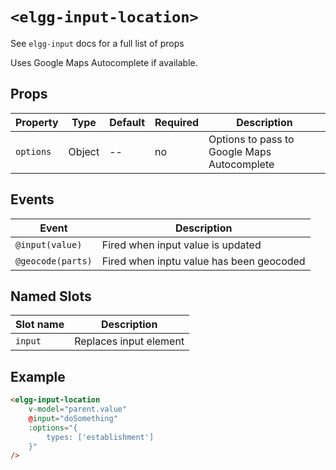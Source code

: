 # `<elgg-input-location>`

See `elgg-input` docs for a full list of props

Uses Google Maps Autocomplete if available.

## Props

|Property       |Type          |Default       |Required      |Description                                                    |
|---------------|--------------|--------------|--------------|---------------------------------------------------------------|
|`options`      |Object        |--            |no            | Options to pass to Google Maps Autocomplete                   |

## Events

|Event                         |Description                                                          |
|------------------------------|---------------------------------------------------------------------|
|`@input(value)`               |Fired when input value is updated                                    |
|`@geocode(parts)`             |Fired when inptu value has been geocoded                             |


## Named Slots

|Slot name                     |Description                                                          |
|------------------------------|---------------------------------------------------------------------|
|`input`                       |Replaces input element                                               |

## Example

```html
<elgg-input-location
    v-model="parent.value"
    @input="doSomething"
    :options="{
        types: ['establishment']
    }"
/>
```
